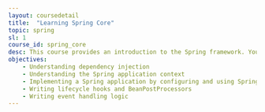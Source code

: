 ```yaml
---
layout: coursedetail
title:  "Learning Spring Core"
topic: spring
sl: 1
course_id: spring_core
desc: This course provides an introduction to the Spring framework. You will understand the concepts of dependency injection, understand how the core Spring framework works and how to write an application using it.
objectives:
    - Understanding dependency injection
    - Understanding the Spring application context
    - Implementing a Spring application by configuring and using Spring beans
    - Writing lifecycle hooks and BeanPostProcessors
    - Writing event handling logic
---
```


